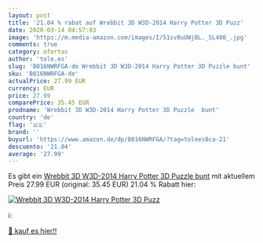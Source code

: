 ```yaml
---
layout: post
title: '21.04 % rabat auf Wrebbit 3D W3D-2014 Harry Potter 3D Puzz'
date: 2020-03-14 04:57:03
image: 'https://m.media-amazon.com/images/I/51sv8uUWjBL._SL400_.jpg'
comments: true
category: ofertas
author: 'tole.es'
slug: 'B016NWRFGA-de Wrebbit 3D W3D-2014 Harry Potter 3D Puzzle bunt'
sku: 'B016NWRFGA-de'
actualPrice: 27.99 EUR
currency: EUR
price: 27.99
comparePrice: 35.45 EUR
prodname: 'Wrebbit 3D W3D-2014 Harry Potter 3D Puzzle  bunt'
country: 'de'
flag: '🇩🇪'
brand: ''
buyurl: 'https://www.amazon.de/dp/B016NWRFGA/?tag=tolees0ca-21'
descuento: '21.04'
average: '27.99'
---
```


Es gibt ein [Wrebbit 3D W3D-2014 Harry Potter 3D Puzzle  bunt](https://www.amazon.de/dp/B016NWRFGA/?tag=tolees0ca-21) mit aktuellem Preis 27.99 EUR (original: 35.45 EUR) 21.04 % Rabatt hier:

[![Wrebbit 3D W3D-2014 Harry Potter 3D Puzz](https://m.media-amazon.com/images/I/51sv8uUWjBL._SL400_.jpg)](https://www.amazon.de/dp/B016NWRFGA/?tag=tolees0ca-21)

ℹ️:


[🛒 kauf es hier!!](https://www.amazon.de/dp/B016NWRFGA/?tag=tolees0ca-21)
